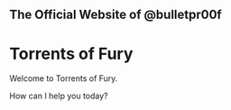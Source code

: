 ## The Official Website of @bulletpr00f

# Torrents of Fury

Welcome to Torrents of Fury.

How can I help you today?
